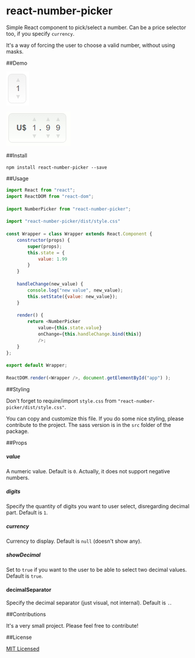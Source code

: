 # react-number-picker
Simple React component to pick/select a number. Can be a price selector too, if you specify `currency`.

It's a way of forcing the user to choose a valid number, without using masks.

##Demo

![Screehnshot 2](./demos/screenshot02.gif)

![Screehnshot 1](./demos/screenshot01.gif)


##Install

`npm install react-number-picker --save`

##Usage

```js
import React from "react";
import ReactDOM from "react-dom";

import NumberPicker from "react-number-picker";

import "react-number-picker/dist/style.css"

const Wrapper = class Wrapper extends React.Component {
	constructor(props) {
		super(props);
		this.state = {
			value: 1.99
		}
	}

	handleChange(new_value) {
		console.log("new value", new_value);
		this.setState({value: new_value});
	}

	render() {
		return <NumberPicker 
			value={this.state.value}  
			onChange={this.handleChange.bind(this)}
			/>;
	}
};

export default Wrapper;

ReactDOM.render(<Wrapper />, document.getElementById("app") );
```

##Styling

Don't forget to require/import `style.css` from `"react-number-picker/dist/style.css"`.

You can copy and customize this file. If you do some nice styling, please contribute to the project. The sass version is in the `src` folder of the package.

##Props

##### value

A numeric value. Default is `0`. Actually, it does not support negative numbers.

##### digits

Specify the quantity of digits you want to user select, disregarding decimal part. Default is `1`.

##### currency

Currency to display. Default is `null` (doesn't show any).

##### showDecimal

Set to `true` if you want to the user to be able to select two decimal values. Default is `true`.

#### decimalSeparator

Specify the decimal separator (just visual, not internal). Default is `.`.

##Contributions

It's a very small project. Please feel free to contribute!

##License

[MIT Licensed](https://tldrlegal.com/license/mit-license)

